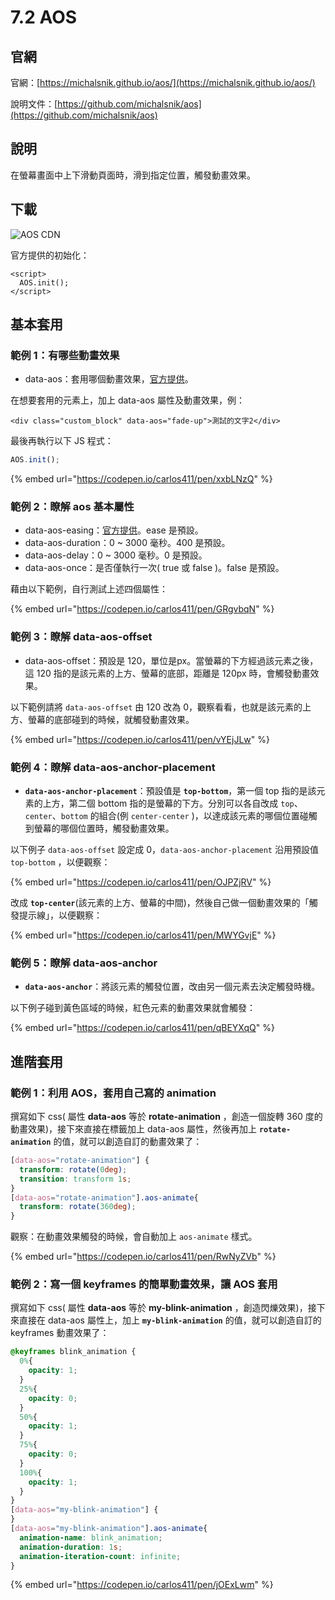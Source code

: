 # 7.2 AOS

## 官網

官網：[https://michalsnik.github.io/aos/](https://michalsnik.github.io/aos/)

說明文件：[https://github.com/michalsnik/aos](https://github.com/michalsnik/aos)

## 說明

在螢幕畫面中上下滑動頁面時，滑到指定位置，觸發動畫效果。

## 下載

![AOS CDN](../.gitbook/assets/aos\_cdn.png)

官方提供的初始化：

```markup
<script>
  AOS.init();
</script>
```

## 基本套用

### 範例 1：有哪些動畫效果

* data-aos：套用哪個動畫效果，[官方提供](https://github.com/michalsnik/aos#animations)。

在想要套用的元素上，加上 data-aos 屬性及動畫效果，例：

```markup
<div class="custom_block" data-aos="fade-up">測試的文字2</div>
```

最後再執行以下 JS 程式：

```javascript
AOS.init();
```

{% embed url="https://codepen.io/carlos411/pen/xxbLNzQ" %}



### 範例 2：瞭解 aos 基本屬性

* data-aos-easing：[官方提供](https://github.com/michalsnik/aos#easing-functions)。ease 是預設。
* data-aos-duration：0 \~ 3000 毫秒。400 是預設。
* data-aos-delay：0 \~ 3000 毫秒。0 是預設。
* data-aos-once：是否僅執行一次( true 或 false )。false 是預設。

藉由以下範例，自行測試上述四個屬性：

{% embed url="https://codepen.io/carlos411/pen/GRgvbqN" %}



### 範例 3：瞭解 data-aos-offset

* data-aos-offset：預設是 120，單位是px。當螢幕的下方經過該元素之後，這 120 指的是該元素的上方、螢幕的底部，距離是 120px 時，會觸發動畫效果。

以下範例請將 `data-aos-offset` 由 120 改為 0，觀察看看，也就是該元素的上方、螢幕的底部碰到的時候，就觸發動畫效果。

{% embed url="https://codepen.io/carlos411/pen/vYEjJLw" %}



### 範例 4：瞭解 data-aos-anchor-placement

* **`data-aos-anchor-placement`**：預設值是 **`top-bottom`**，第一個 top 指的是該元素的上方，第二個 bottom 指的是螢幕的下方。分別可以各自改成 `top`、`center`、`bottom` 的組合(例 `center-center` )，以達成該元素的哪個位置碰觸到螢幕的哪個位置時，觸發動畫效果。

以下例子 `data-aos-offset` 設定成 0，`data-aos-anchor-placement` 沿用預設值 `top-bottom` ，以便觀察：

{% embed url="https://codepen.io/carlos411/pen/OJPZjRV" %}

改成 **`top-center`**(該元素的上方、螢幕的中間)，然後自己做一個動畫效果的「觸發提示線」，以便觀察：

{% embed url="https://codepen.io/carlos411/pen/MWYGvjE" %}





### 範例 5：瞭解 data-aos-anchor

* **`data-aos-anchor`**：將該元素的觸發位置，改由另一個元素去決定觸發時機。

以下例子碰到黃色區域的時候，紅色元素的動畫效果就會觸發：

{% embed url="https://codepen.io/carlos411/pen/qBEYXqQ" %}





## 進階套用

### 範例 1：利用 AOS，套用自己寫的 animation

撰寫如下 css( 屬性 **data-aos** 等於 **rotate-animation** ，創造一個旋轉 360 度的動畫效果)，接下來直接在標籤加上 data-aos 屬性，然後再加上 **`rotate-animation`** 的值，就可以創造自訂的動畫效果了：

```css
[data-aos="rotate-animation"] {
  transform: rotate(0deg);
  transition: transform 1s;
}
[data-aos="rotate-animation"].aos-animate{
  transform: rotate(360deg);
}
```

觀察：在動畫效果觸發的時候，會自動加上 `aos-animate` 樣式。

{% embed url="https://codepen.io/carlos411/pen/RwNyZVb" %}

###

### 範例 2：寫一個 keyframes 的簡單動畫效果，讓 AOS 套用

撰寫如下 css( 屬性 **data-aos** 等於 **my-blink-animation** ，創造閃爍效果)，接下來直接在 data-aos 屬性上，加上 **`my-blink-animation`** 的值，就可以創造自訂的 keyframes 動畫效果了：

```css
@keyframes blink_animation {
  0%{
    opacity: 1;
  }
  25%{
    opacity: 0;
  }
  50%{
    opacity: 1;
  }
  75%{
    opacity: 0;
  }
  100%{
    opacity: 1;
  }
}
[data-aos="my-blink-animation"] {
}
[data-aos="my-blink-animation"].aos-animate{
  animation-name: blink_animation;
  animation-duration: 1s;
  animation-iteration-count: infinite;
}
```

{% embed url="https://codepen.io/carlos411/pen/jOExLwm" %}

